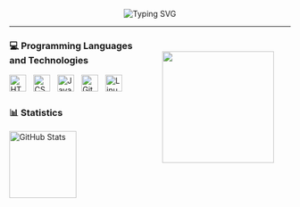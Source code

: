 <p align="center">
  <img src="https://readme-typing-svg.demolab.com?font=JetBrains+Mono&size=18&pause=1000&color=7fff00&center=true&vCenter=true&random=true&width=435&lines=Systems+Analysis+and+Development+Student;" alt="Typing SVG" />
</p>

---

<img
  align="right"
  height="200"
  style="padding: 30;"
  src="https://media.giphy.com/media/v1.Y2lkPWVjZjA1ZTQ3dHZkZG5lamJrNWs5amhham01YThsMHFiMGwxOW5waWgyaGlsMnZ2MyZlcD12MV9zdGlja2Vyc19zZWFyY2gmY3Q9cw/1hCn9kUdtA65wDSvXI/giphy.gif"
/>

### 💻 Programming Languages and Technologies

<img
  align="left"
  alt="HTML"
  title="HTML"
  width="30px"
  style="padding-right: 10px;"
  src="https://cdn.jsdelivr.net/gh/devicons/devicon@latest/icons/html5/html5-original.svg"
/>

<img
  align="left"
  alt="CSS"
  title="CSS"
  width="30px"
  style="padding-right: 10px;"
  src="https://cdn.jsdelivr.net/gh/devicons/devicon@latest/icons/css3/css3-original.svg"
/>

<img
  align="left"
  alt="JavaScript"
  title="JavaScript"
  width="30px"
  style="padding-right: 10px;"
  src="https://cdn.jsdelivr.net/gh/devicons/devicon@latest/icons/javascript/javascript-original.svg"
/>

<img
  align="left"
  alt="Git"
  title="Git"
  width="30px"
  style="padding-right: 10px;"
  src="https://cdn.jsdelivr.net/gh/devicons/devicon@latest/icons/git/git-original.svg"
/>

<img
  align="left"
  alt="Linux"
  title="Linux"
  width="30px"
  style="padding-right: 10px;"
  src="https://cdn.jsdelivr.net/gh/devicons/devicon@latest/icons/linux/linux-original.svg"
/>

<br/>
<br/>

### 📊 Statistics

<p>
  <img
    align="center"
    alt="GitHub Stats"
    height="120"
    src="https://github-readme-stats.vercel.app/api/top-langs/?username=claraborim&theme=chartreuse-dark&layout=compact&hide_border=true&custom_title=Technologies&langs_count=9"
  />
</p>
